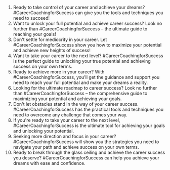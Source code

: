 1. Ready to take control of your career and achieve your dreams? #CareerCoachingforSuccess can give you the tools and techniques you need to succeed! 
2. Want to unlock your full potential and achieve career success? Look no further than #CareerCoachingforSuccess – the ultimate guide to reaching your goals! 
3. Don't settle for mediocrity in your career. Let #CareerCoachingforSuccess show you how to maximize your potential and achieve new heights of success! 
4. Want to take your career to the next level? #CareerCoachingforSuccess is the perfect guide to unlocking your true potential and achieving success on your own terms. 
5. Ready to achieve more in your career? With #CareerCoachingforSuccess, you'll get the guidance and support you need to reach your full potential and make your dreams a reality. 
6. Looking for the ultimate roadmap to career success? Look no further than #CareerCoachingforSuccess – the comprehensive guide to maximizing your potential and achieving your goals. 
7. Don't let obstacles stand in the way of your career success. #CareerCoachingforSuccess has the practical tools and techniques you need to overcome any challenge that comes your way. 
8. If you're ready to take your career to the next level, #CareerCoachingforSuccess is the ultimate tool for achieving your goals and unlocking your potential. 
9. Seeking more direction and focus in your career? #CareerCoachingforSuccess will show you the strategies you need to navigate your path and achieve success on your own terms. 
10. Ready to break through the glass ceiling and achieve the career success you deserve? #CareerCoachingforSuccess can help you achieve your dreams with ease and confidence.
